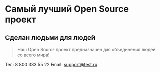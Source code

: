 # Самый лучший Open Source проект

## Сделан людьми для людей

> Наш Open Source проект предназначен для объединения людей со всего мира!
> 
Тел: 8 800 333 55 22
Email: support@test.ru
